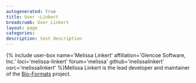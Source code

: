 ```yaml
---
autogenerated: true
title: User ›Linkert
breadcrumb: User Linkert
layout: page
categories: 
description: test description
---
```


{% include user-box name='Melissa Linkert' affiliation='Glencoe Software, Inc.' loci='melissa-linkert' forum='melissa' github='melissalinkert' osrc='melissalinkert' %}Melissa Linkert is the lead developer and maintainer of the [Bio-Formats](Bio-Formats) project.
